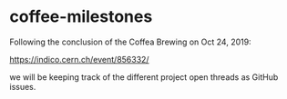 # coffee-milestones

Following the conclusion of the Coffea Brewing on Oct 24, 2019:

https://indico.cern.ch/event/856332/

we will be keeping track of the different project open threads as GitHub issues. 
